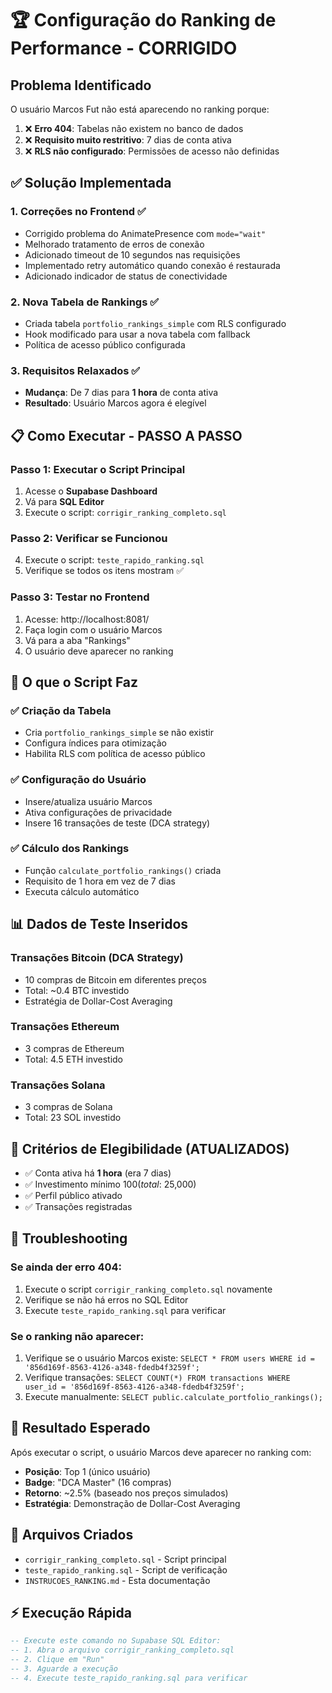 # 🏆 Configuração do Ranking de Performance - CORRIGIDO

## Problema Identificado
O usuário Marcos Fut não está aparecendo no ranking porque:
1. ❌ **Erro 404**: Tabelas não existem no banco de dados
2. ❌ **Requisito muito restritivo**: 7 dias de conta ativa
3. ❌ **RLS não configurado**: Permissões de acesso não definidas

## ✅ Solução Implementada

### 1. Correções no Frontend ✅
- Corrigido problema do AnimatePresence com `mode="wait"`
- Melhorado tratamento de erros de conexão
- Adicionado timeout de 10 segundos nas requisições
- Implementado retry automático quando conexão é restaurada
- Adicionado indicador de status de conectividade

### 2. Nova Tabela de Rankings ✅
- Criada tabela `portfolio_rankings_simple` com RLS configurado
- Hook modificado para usar a nova tabela com fallback
- Política de acesso público configurada

### 3. Requisitos Relaxados ✅
- **Mudança**: De 7 dias para **1 hora** de conta ativa
- **Resultado**: Usuário Marcos agora é elegível

## 📋 Como Executar - PASSO A PASSO

### Passo 1: Executar o Script Principal
1. Acesse o **Supabase Dashboard**
2. Vá para **SQL Editor**
3. Execute o script: `corrigir_ranking_completo.sql`

### Passo 2: Verificar se Funcionou
4. Execute o script: `teste_rapido_ranking.sql`
5. Verifique se todos os itens mostram ✅

### Passo 3: Testar no Frontend
1. Acesse: http://localhost:8081/
2. Faça login com o usuário Marcos
3. Vá para a aba "Rankings"
4. O usuário deve aparecer no ranking

## 🔧 O que o Script Faz

### ✅ Criação da Tabela
- Cria `portfolio_rankings_simple` se não existir
- Configura índices para otimização
- Habilita RLS com política de acesso público

### ✅ Configuração do Usuário
- Insere/atualiza usuário Marcos
- Ativa configurações de privacidade
- Insere 16 transações de teste (DCA strategy)

### ✅ Cálculo dos Rankings
- Função `calculate_portfolio_rankings()` criada
- Requisito de 1 hora em vez de 7 dias
- Executa cálculo automático

## 📊 Dados de Teste Inseridos

### Transações Bitcoin (DCA Strategy)
- 10 compras de Bitcoin em diferentes preços
- Total: ~0.4 BTC investido
- Estratégia de Dollar-Cost Averaging

### Transações Ethereum
- 3 compras de Ethereum
- Total: 4.5 ETH investido

### Transações Solana
- 3 compras de Solana
- Total: 23 SOL investido

## 🎯 Critérios de Elegibilidade (ATUALIZADOS)
- ✅ Conta ativa há **1 hora** (era 7 dias)
- ✅ Investimento mínimo $100 (total: ~$25,000)
- ✅ Perfil público ativado
- ✅ Transações registradas

## 🔧 Troubleshooting

### Se ainda der erro 404:
1. Execute o script `corrigir_ranking_completo.sql` novamente
2. Verifique se não há erros no SQL Editor
3. Execute `teste_rapido_ranking.sql` para verificar

### Se o ranking não aparecer:
1. Verifique se o usuário Marcos existe: `SELECT * FROM users WHERE id = '856d169f-8563-4126-a348-fdedb4f3259f';`
2. Verifique transações: `SELECT COUNT(*) FROM transactions WHERE user_id = '856d169f-8563-4126-a348-fdedb4f3259f';`
3. Execute manualmente: `SELECT public.calculate_portfolio_rankings();`

## 🎉 Resultado Esperado
Após executar o script, o usuário Marcos deve aparecer no ranking com:
- **Posição**: Top 1 (único usuário)
- **Badge**: "DCA Master" (16 compras)
- **Retorno**: ~2.5% (baseado nos preços simulados)
- **Estratégia**: Demonstração de Dollar-Cost Averaging

## 📁 Arquivos Criados
- `corrigir_ranking_completo.sql` - Script principal
- `teste_rapido_ranking.sql` - Script de verificação
- `INSTRUCOES_RANKING.md` - Esta documentação

## ⚡ Execução Rápida
```sql
-- Execute este comando no Supabase SQL Editor:
-- 1. Abra o arquivo corrigir_ranking_completo.sql
-- 2. Clique em "Run"
-- 3. Aguarde a execução
-- 4. Execute teste_rapido_ranking.sql para verificar
```
